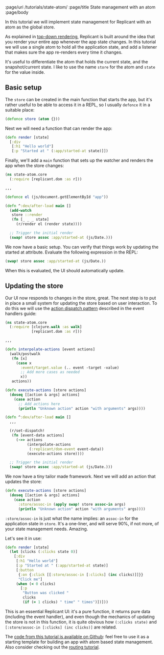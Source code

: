:page/uri /tutorials/state-atom/
:page/title State management with an atom
:page/body

In this tutorial we will implement state management for Replicant with an atom
as the global store.

As explained in [top-down rendering](/top-down/), Replicant is built around the
idea that you render your entire app whenever the app state changes. In this
tutorial we will use a single atom to hold all the application state, and add a
listener that makes sure the app re-renders every time it changes.

It's useful to differentiate the atom that holds the current state, and the
snapshot/current state. I like to use the name `store` for the atom and `state`
for the value inside.

## Basic setup

The `store` can be created in the main function that starts the app, but it's
rather useful to be able to access it in a REPL, so I usually `defonce` it in a
suitable place:

```clj
(defonce store (atom {}))
```

Next we will need a function that can render the app:

```clj
(defn render [state]
  [:div
   [:h1 "Hello world"]
   [:p "Started at " (:app/started-at state)]])
```

Finally, we'll add a `main` function that sets up the watcher and renders the
app when the store changes:

```clj
(ns state-atom.core
  (:require [replicant.dom :as r]))

,,,

(defonce el (js/document.getElementById "app"))

(defn ^:dev/after-load main []
  (add-watch
   store ::render
   (fn [_ _ _ state]
     (r/render el (render state))))

  ;; Trigger the initial render
  (swap! store assoc :app/started-at (js/Date.)))
```

We now have a basic setup. You can verify that things work by updating the
started at attribute. Evaluate the following expression in the REPL:

```clj
(swap! store assoc :app/started-at (js/Date.))
```

When this is evaluated, the UI should automatically update.

## Updating the store

Our UI now responds to changes in the store, great. The next step is to put in
place a small system for updating the store based on user interaction. To do
this we will use the [action dispatch pattern](/event-handlers/#action-dispatch)
described in the event handlers guide:

```clj
(ns state-atom.core
  (:require [clojure.walk :as walk]
            [replicant.dom :as r]))

,,,

(defn interpolate-actions [event actions]
  (walk/postwalk
   (fn [x]
     (case x
       :event/target.value (.. event -target -value)
       ;; Add more cases as needed
       x))
   actions))

(defn execute-actions [store actions]
  (doseq [[action & args] actions]
    (case action
      ;; Add actions here
      (println "Unknown action" action "with arguments" args))))

(defn ^:dev/after-load main []
  ,,,

  (r/set-dispatch!
   (fn [event-data actions]
     (->> actions
          (interpolate-actions
           (:replicant/dom-event event-data))
          (execute-actions store))))

  ;; Trigger the initial render
  (swap! store assoc :app/started-at (js/Date.)))
```

We now have a tiny tailor made framework. Next we will add an action that
updates the store:

```clj
(defn execute-actions [store actions]
  (doseq [[action & args] actions]
    (case action
      :store/assoc-in (apply swap! store assoc-in args)
      (println "Unknown action" action "with arguments" args))))
```

`:store/assoc-in` is just what the name implies: an `assoc-in` for the
application state in `store`. It's a one-liner, and will serve 90%, if not more,
of your state management needs. Amazing.

Let's see it in use:

```clj
(defn render [state]
  (let [clicks (:clicks state 0)]
    [:div
     [:h1 "Hello world"]
     [:p "Started at " (:app/started-at state)]
     [:button
      {:on {:click [[:store/assoc-in [:clicks] (inc clicks)]]}}
      "Click me"]
     (when (< 0 clicks)
       [:p
        "Button was clicked "
        clicks
        (if (= 1 clicks) " time" " times")])]))
```

This is an essential Replicant UI: it's a pure function, it returns pure data
(including the event handler), and even though the mechanics of updating the
store is not in this function, it is quite obvious how `(:clicks state)` and
`[:store/assoc-in [:clicks] (inc clicks)]` are related.

The [code from this tutorial is available on
Github](https://github.com/cjohansen/replicant-state-atom): feel free to use it
as a starting template for building an app with atom based state management.
Also consider checking out the [routing tutorial](/tutorials/routing/).
